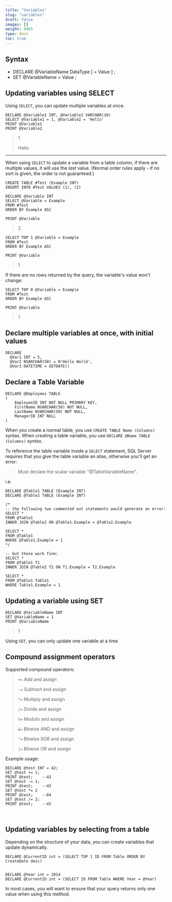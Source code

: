 ```yaml
---
title: "Variables"
slug: "variables"
draft: false
images: []
weight: 9965
type: docs
toc: true
---
```


## Syntax
- DECLARE @VariableName DataType [ = Value ] ;
- SET @VariableName = Value ;

## Updating variables using SELECT
Using `SELECT`, you can update multiple variables at once.

<!-- language: lang-sql -->
```
DECLARE @Variable1 INT, @Variable2 VARCHAR(10)
SELECT @Variable1 = 1, @Variable2 = 'Hello'
PRINT @Variable1
PRINT @Variable2
```

> 1
>
> Hello

---

When using `SELECT` to update a variable from a table column, if there are multiple values, it will use the *last* value. (Normal order rules apply - if no sort is given, the order is not guaranteed.)

```
CREATE TABLE #Test (Example INT)
INSERT INTO #Test VALUES (1), (2)

DECLARE @Variable INT
SELECT @Variable = Example
FROM #Test
ORDER BY Example ASC

PRINT @Variable
```

> 2

```
SELECT TOP 1 @Variable = Example
FROM #Test
ORDER BY Example ASC

PRINT @Variable
```

> 1

If there are no rows returned by the query, the variable's value won't change:

```
SELECT TOP 0 @Variable = Example
FROM #Test
ORDER BY Example ASC

PRINT @Variable
```

> 1

## Declare multiple variables at once, with initial values
```
DECLARE 
  @Var1 INT = 5, 
  @Var2 NVARCHAR(50) = N'Hello World', 
  @Var3 DATETIME = GETDATE()
```

## Declare a Table Variable
<!-- language: lang-sql -->
```
DECLARE @Employees TABLE
(
    EmployeeID INT NOT NULL PRIMARY KEY,
    FirstName NVARCHAR(50) NOT NULL,
    LastName NVARCHAR(50) NOT NULL,
    ManagerID INT NULL
)
```

When you create a normal table, you use `CREATE TABLE Name (Columns)` syntax. When creating a table variable, you use `DECLARE @Name TABLE (Columns)` syntax.

To reference the table variable inside a `SELECT` statement, SQL Server requires that you give the table variable an alias, otherwise you'll get an error:

> Must declare the scalar variable "@TableVariableName".

i.e.

```
DECLARE @Table1 TABLE (Example INT)
DECLARE @Table2 TABLE (Example INT)

/*
-- the following two commented out statements would generate an error:
SELECT *
FROM @Table1
INNER JOIN @Table2 ON @Table1.Example = @Table2.Example

SELECT *
FROM @Table1
WHERE @Table1.Example = 1
*/

-- but these work fine:
SELECT *
FROM @Table1 T1
INNER JOIN @Table2 T2 ON T1.Example = T2.Example

SELECT *
FROM @Table1 Table1
WHERE Table1.Example = 1
```

## Updating a variable using SET
<!-- language: lang-sql -->

```
DECLARE @VariableName INT
SET @VariableName = 1
PRINT @VariableName
```

> 1

Using `SET`, you can only update one variable at a time.

## Compound assignment operators
<!-- if version [gte Sql Server 2008 R2] -->

Supported compound operators:

> `+=` Add and assign
> 
> `-=` Subtract and assign
> 
> `*=` Multiply and assign
> 
> `/=` Divide and assign
> 
> `%=` Modulo and assign
> 
> `&=` Bitwise AND and assign
> 
> `^=` Bitwise XOR and assign
> 
> `|=` Bitwise OR and assign

Example usage:

    DECLARE @test INT = 42;
    SET @test += 1;
    PRINT @test;    --43
    SET @test -= 1;
    PRINT @test;    --42
    SET @test *= 2
    PRINT @test;    --84
    SET @test /= 2;
    PRINT @test;    --42
<br>

<!-- end version if -->

## Updating variables by selecting from a table
Depending on the structure of your data, you can create variables that update dynamically.  

    DECLARE @CurrentID int = (SELECT TOP 1 ID FROM Table ORDER BY CreateDate desc)


    DECLARE @Year int = 2014
    DECLARE @CurrentID int = (SELECT ID FROM Table WHERE Year = @Year)

In most cases, you will want to ensure that your query returns only one value when using this method.  


